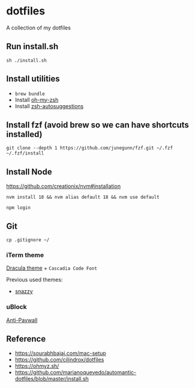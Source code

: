 # dotfiles
A collection of my dotfiles

## Run install.sh

```
sh ./install.sh
```

## Install utilities

- `brew bundle`
- Install [oh-my-zsh](https://github.com/ohmyzsh/ohmyzsh#basic-installation) 
- Install [zsh-autosuggestions](https://github.com/zsh-users/zsh-autosuggestions/blob/master/INSTALL.md#oh-my-zsh)

## Install fzf (avoid brew so we can have shortcuts installed)

```
git clone --depth 1 https://github.com/junegunn/fzf.git ~/.fzf
~/.fzf/install
```

## Install Node
https://github.com/creationix/nvm#installation

`nvm install 18 && nvm alias default 18 && nvm use default`

`npm login`

## Git

```shell
cp .gitignore ~/ 
```

### iTerm theme

[Dracula theme](https://draculatheme.com/iterm) + `Cascadia Code Font`

Previous used themes:

- [snazzy](https://github.com/sindresorhus/iterm2-snazzy)

### uBlock
[Anti-Paywall](https://raw.githubusercontent.com/liamengland1/miscfilters/master/antipaywall.txt)

## Reference
- https://sourabhbajaj.com/mac-setup
- https://github.com/cilindrox/dotfiles
- https://ohmyz.sh/
- https://github.com/marianoquevedo/automantic-dotfiles/blob/master/install.sh
